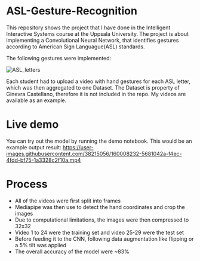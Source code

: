 # ASL-Gesture-Recognition

This repository shows the project that I have done in the Intelligent Interactive Systems course at the Uppsala University. 
The project is about implementing a Convolutional Neural Network, that identifies gestures according to American Sign Languague(ASL) standards.

The following gestures were implemented:

![ASL_letters](https://user-images.githubusercontent.com/38215056/160007116-e64a853d-f448-465c-ba07-6b19a67862b3.png)

Each student had to upload a video with hand gestures for each ASL letter, which was then aggregated to one Dataset. The Dataset is property of Ginevra Castellano, therefore it is not included in the repo. My videos are available as an example.

# Live demo

You can try out the model by running the demo notebook.
This would be an example output result:
https://user-images.githubusercontent.com/38215056/160008232-5681042a-f4ec-4fdd-bf75-1a3328c2f10a.mp4

# Process

- All of the videos were first split into frames
- Mediapipe was then use to detect the hand coordinates and crop the images
- Due to computational limitations, the images were then compressed to 32x32
- Video 1 to 24 were the training set and video 25-29 were the test set
- Before feeding it to the CNN, following data augmentation like flipping or a 5% tilt was applied
- The overall accuracy of the model were ~83%




